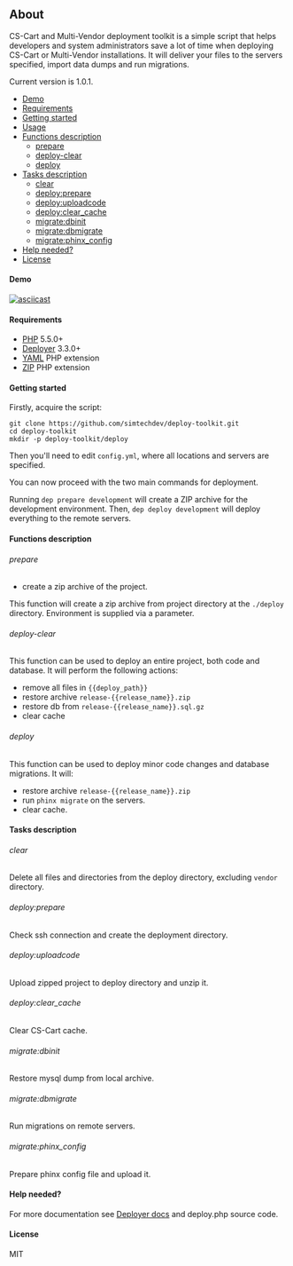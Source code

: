 ## About

CS-Cart and Multi-Vendor deployment toolkit is a simple script that helps developers and system administrators save a lot of time when deploying CS-Cart or Multi-Vendor installations. It will deliver your files to the servers specified, import data dumps and run migrations.

Current version is 1.0.1.

  * [Demo](#demo)
  * [Requirements](#requirements)
  * [Getting started](#getting-started)
  * [Usage](#usage)
  * [Functions description](#functions-description)
      * [prepare](#prepare)
      * [deploy-clear](#deploy-clear)
      * [deploy](#deploy)
  * [Tasks description](#tasks-description)
      * [clear](#clear)
      * [deploy:prepare](#deployprepare)
      * [deploy:uploadcode](#deployuploadcode)
      * [deploy:clear_cache](#deployclear_cache)
      * [migrate:dbinit](#migratedbinit)
      * [migrate:dbmigrate](#migratedbmigrate)
      * [migrate:phinx_config](#migratephinx_config)
  * [Help needed?](#help-needed)
  * [License](#license)

#### Demo

[![asciicast](https://asciinema.org/a/abwq2v9d48saapc8bct9n2igo.png)](https://asciinema.org/a/abwq2v9d48saapc8bct9n2igo)

#### Requirements

* [PHP](https://secure.php.net/) 5.5.0+
* [Deployer](http://deployer.org) 3.3.0+
* [YAML](https://pecl.php.net/package/yaml) PHP extension
* [ZIP](https://pecl.php.net/package/zip) PHP extension

#### Getting started

Firstly, acquire the script:
```
git clone https://github.com/simtechdev/deploy-toolkit.git
cd deploy-toolkit
mkdir -p deploy-toolkit/deploy
```

Then you'll need to edit `config.yml`, where all locations and servers are specified.
<!-- config -->

You can now proceed with the two main commands for deployment.

Running `dep prepare development` will create a ZIP archive for the development environment.
Then, `dep deploy development` will deploy everything to the remote servers.

#### Functions description

###### prepare

- create a zip archive of the project.

This function will create a zip archive from project directory at the `./deploy` directory. Environment is supplied via a parameter.

###### deploy-clear

This function can be used to deploy an entire project, both code and database.
It will perform the following actions:

 - remove all files in `{{deploy_path}}`
 - restore archive `release-{{release_name}}.zip`
 - restore db from `release-{{release_name}}.sql.gz`
 - clear cache

###### deploy

This function can be used to deploy minor code changes and database migrations.
It will:

 - restore archive `release-{{release_name}}.zip`
 - run `phinx migrate` on the servers.
 - clear cache.

#### Tasks description

###### clear

Delete all files and directories from the deploy directory, excluding `vendor` directory.

###### deploy:prepare

Check ssh connection and create the deployment directory.

###### deploy:uploadcode

Upload zipped project to deploy directory and unzip it.

###### deploy:clear_cache

Clear CS-Cart cache.

###### migrate:dbinit

Restore mysql dump from local archive.

###### migrate:dbmigrate

Run migrations on remote servers.

###### migrate:phinx_config

Prepare phinx config file and upload it.

#### Help needed?

For more documentation see [Deployer docs](http://deployer.org/docs) and deploy.php source code.

#### License

MIT
